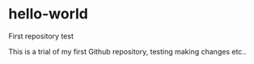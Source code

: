 # hello-world
First repository test

This is a trial of my first Github repository, testing making changes etc..
